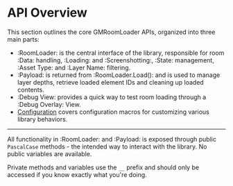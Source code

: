 # API Overview

This section outlines the core GMRoomLoader APIs, organized into three main parts:
* :RoomLoader: is the central interface of the library, responsible for room :Data: handling, :Loading: and :Screenshotting:, :State: management, :Asset Type: and :Layer Name: filtering.
* :Payload: is returned from :RoomLoader.Load(): and is used to manage layer depths, retrieve loaded element IDs and cleaning up loaded contents.
* :Debug View: provides a quick way to test room loading through a :Debug Overlay: View.
* [Configuration](/pages/api/config) covers configuration macros for customizing various library behaviors.

---

All functionality in :RoomLoader: and :Payload: is exposed through public `PascalCase` methods - the intended way to interact with the library. No public variables are available.

Private methods and variables use the `__` prefix and should only be accessed if you know exactly what you're doing.
